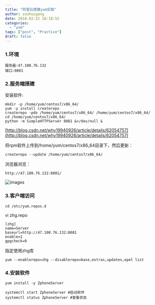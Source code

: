 ```yaml
---
title: "阿里云搭建yum实践"
author: zouhuigang
date: 2018-02-22 18:18:52
categories:
  - "yum"
tags: ["post", "Practice"]
draft: false
---
```


### 1.环境

	服务器:47.100.76.132
	端口:8081


### 2.服务端搭建

安装软件:

	mkdir -p /home/yum/centos7/x86_64/
	yum -y install createrepo
	createrepo -pdo /home/yum/centos7/x86_64/ /home/yum/centos7/x86_64/
	cd /home/yum/centos7/x86_64/ 
	python -m SimpleHTTPServer 8081 &>/dev/null &  

[http://blog.csdn.net/why19940926/article/details/62054757](http://blog.csdn.net/why19940926/article/details/62054757)

将rpm软件上传到/home/yum/centos7/x86_64目录下，然后更新：

	createrepo --update /home/yum/centos7/x86_64/


浏览器浏览：

	http://47.100.76.132:8081/


![images](../images/20180224120204.png)


### 3.客户端访问

	cd /etc/yum.repos.d

vi zhg.repo

	[zhg]
	name=Server
	baseurl=http://47.100.76.132:8081
	enable=1
	gpgcheck=0


指定使用zhg库

	yum --enablerepo=zhg --disablerepo=base,extras,updates,epel list



### 4.安装软件

	yum install -y ZphoneServer

	systemctl start ZphoneServer #启动软件
	systemctl status ZphoneServer #查看状态




